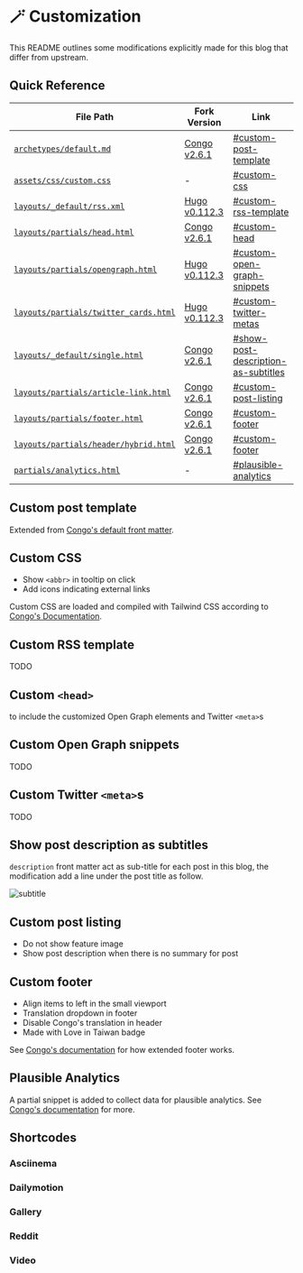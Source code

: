 # 🪄 Customization

This README outlines some modifications explicitly made for this blog that differ from upstream.

## Quick Reference

| File Path                                                            | Fork Version                                                                                                      | Link                                                                       |
| -------------------------------------------------------------------- | ----------------------------------------------------------------------------------------------------------------- | -------------------------------------------------------------------------- |
| [`archetypes/default.md`](../archetypes/default.md)                  | [Congo v2.6.1](https://github.com/jpanther/congo/blob/v2.6.1/archetypes/default.md)                               | [#custom-post-template](#custom-post-template)                             |
| [`assets/css/custom.css`](../assets/css/custom.css)                  | -                                                                                                                 | [#custom-css](#custom-css)                                                 |
| [`layouts/_default/rss.xml`](_default/rss.xml)                       | [Hugo v0.112.3](https://github.com/gohugoio/hugo/blob/v0.112.3/tpl/tplimpl/embedded/templates/_default/rss.xml)   | [#custom-rss-template](#custom-rss-template)                               |
| [`layouts/partials/head.html`](partials/head.html)                   | [Congo v2.6.1](https://github.com/jpanther/congo/blob/v2.6.1/layouts/partials/head.html)                          | [#custom-head](#custom-head)                                               |
| [`layouts/partials/opengraph.html`](partials/opengraph.html)         | [Hugo v0.112.3](https://github.com/gohugoio/hugo/blob/v0.112.3/tpl/tplimpl/embedded/templates/opengraph.html)     | [#custom-open-graph-snippets](#custom-open-graph-snippets)                 |
| [`layouts/partials/twitter_cards.html`](partials/twitter_cards.html) | [Hugo v0.112.3](https://github.com/gohugoio/hugo/blob/v0.112.3/tpl/tplimpl/embedded/templates/twitter_cards.html) | [#custom-twitter-metas](#custom-twitter-metas)                             |
| [`layouts/_default/single.html`](_default/single.html)               | [Congo v2.6.1](https://github.com/jpanther/congo/blob/v2.6.1/layouts/_default/single.html)                        | [#show-post-description-as-subtitles](#show-post-description-as-subtitles) |
| [`layouts/partials/article-link.html`](partials/article-link.html)   | [Congo v2.6.1](https://github.com/jpanther/congo/blob/v2.6.1/layouts/partials/article-link.html)                  | [#custom-post-listing](#custom-post-listing)                               |
| [`layouts/partials/footer.html`](partials/footer.html)               | [Congo v2.6.1](https://github.com/jpanther/congo/blob/v2.6.1/layouts/partials/footer.html)                        | [#custom-footer](#custom-footer)                                           |
| [`layouts/partials/header/hybrid.html`](partials/header/hybrid.html) | [Congo v2.6.1](https://github.com/jpanther/congo/blob/v2.6.1/layouts/partials/header/hybrid.html)                 | [#custom-footer](#custom-footer)                                           |
| [`partials/analytics.html`](partials/analytics.html)                 | -                                                                                                                 | [#plausible-analytics](#plausible-analytics)                               |

## Custom post template

Extended from [Congo's default front matter](https://jpanther.github.io/congo/docs/front-matter/).

## Custom CSS

- Show `<abbr>` in tooltip on click
- Add icons indicating external links

Custom CSS are loaded and compiled with Tailwind CSS according to [Congo's Documentation](https://jpanther.github.io/congo/docs/advanced-customisation/#overriding-the-stylesheet).

## Custom RSS template

TODO

## Custom `<head>`

to include the customized Open Graph elements and Twitter `<meta>`s

## Custom Open Graph snippets

TODO

## Custom Twitter `<meta>`s

TODO

## Show post description as subtitles

`description` front matter act as sub-title for each post in this blog, the modification add a line under the post title as follow.

![subtitle](https://github.com/tomy0000000/blog/assets/23290356/28726984-9eba-4a85-9c23-a5e87be1c517)

## Custom post listing

- Do not show feature image
- Show post description when there is no summary for post

## Custom footer

- Align items to left in the small viewport
- Translation dropdown in footer
- Disable Congo's translation in header
- Made with Love in Taiwan badge

See [Congo's documentation](https://jpanther.github.io/congo/docs/partials/#head-and-footer) for how extended footer works.

## Plausible Analytics

A partial snippet is added to collect data for plausible analytics. See [Congo's documentation](https://jpanther.github.io/congo/docs/partials/#custom-analytics-providers) for more.

## Shortcodes

### Asciinema

### Dailymotion

### Gallery

### Reddit

### Video
